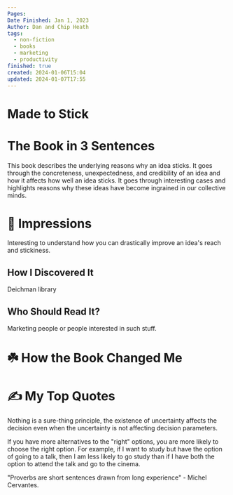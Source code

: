 ```yaml
---
Pages: 
Date Finished: Jan 1, 2023
Author: Dan and Chip Heath
tags:
  - non-fiction
  - books
  - marketing
  - productivity
finished: true
created: 2024-01-06T15:04
updated: 2024-01-07T17:55
---
```

# Made to Stick

# The Book in 3 Sentences
This book describes the underlying reasons why an idea sticks. It goes through the concreteness, unexpectedness, and credibility of an idea and how it affects how well an idea sticks. It goes through interesting cases and highlights reasons why these ideas have become ingrained in our collective minds. 

# 🎨 Impressions
Interesting to understand how you can drastically improve an idea's reach and stickiness. 

## How I Discovered It
Deichman library 

## Who Should Read It?
Marketing people or people interested in such stuff. 

# ☘️ How the Book Changed Me


# ✍️ My Top  Quotes

Nothing is a sure-thing principle, the existence of uncertainty affects the decision even when the uncertainty is not affecting decision parameters. 

If you have more alternatives to the "right" options, you are more likely to choose the right option. For example, if I want to study but have the option of going to a talk,  then I am less likely to go study than if I have both the option to attend the talk and go to the cinema. 

"Proverbs are short sentences drawn from long experience"  - Michel Cervantes. 
